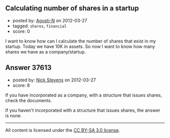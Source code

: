 ## Calculating number of shares in a startup

- posted by: [Agusti-N](https://stackexchange.com/users/-1/13174-agusti-n) on 2012-03-27
- tagged: `shares`, `financial`
- score: 0

I want to know how can I calculate the number of shares that exist in my startup. Today we have 10K in assets. So now I want to know how many shares we have as a company/startup.


## Answer 37613

- posted by: [Nick Stevens](https://stackexchange.com/users/-1/15902-nick-stevens) on 2012-03-27
- score: 8

If you have incorporated as a company, with a structure that issues shares, check the documents.

If you haven't incorporated with a structure that issues shares, the answer is none.



---

All content is licensed under the [CC BY-SA 3.0 license](https://creativecommons.org/licenses/by-sa/3.0/).
